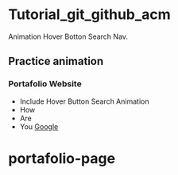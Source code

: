 # Tutorial_git_github_acm
Animation Hover Botton Search Nav.

## Practice animation
### Portafolio Website
- Include Hover Button Search Animation 
- How
- Are
- You
[Google](www.google.com)
# portafolio-page
